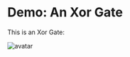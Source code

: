 # Demo: An Xor Gate

This is an Xor Gate:

![avatar](https://cdn.jsdelivr.net/gh/mmdjiji/logisim-learning@main/assets/exp0_xor_gate.png)

